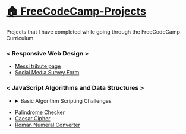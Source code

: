 # [:house: FreeCodeCamp-Projects](https://ujjwalpuri29.github.io/FreeCodeCamp-Projects/)
Projects that I have completed while going through the FreeCodeCamp Curriculum.

### \< Responsive Web Design >
- [Messi tribute page](https://ujjwalpuri29.github.io/FreeCodeCamp-Projects/Responsive%20Web%20Design/Tribute%20Page)
- [Social Media Survey Form](https://ujjwalpuri29.github.io/FreeCodeCamp-Projects/Responsive%20Web%20Design/Survey%20Form)

### \< JavaScript Algorithms and Data Structures >
- <details>
    <summary>Basic Algorithm Scripting Challenges</summary>

    - [Convert Celsius to Fahrenheit](https://github.com/ujjwalpuri29/FreeCodeCamp-Projects/tree/main/JavaScript%20Algorithms%20and%20Data%20Structures/Basic%20Algorithm%20Scripting%20Challenges/Convert%20Celsius%20to%20Fahrenheit.js)
    - [Reverse a string](https://github.com/ujjwalpuri29/FreeCodeCamp-Projects/tree/main/JavaScript%20Algorithms%20and%20Data%20Structures/Basic%20Algorithm%20Scripting%20Challenges/Reverse%20a%20String.js)
    - Factorialize a Number
    - Find the Longest Word in a String
    - Return Largest Numbers in Arrays
    - Confirm the Ending
    - Repeat a String Repeat a String
    - Truncate a String
    - Finders Keepers
    - Boo who
    - Title Case a Sentence
    - Slice and Splice
    - Falsy Bouncer
    - Where do I Belong
    - Mutations
    - Chunky Monkey
</details>

- [Palindrome Checker](https://github.com/ujjwalpuri29/FreeCodeCamp-Projects/tree/main/JavaScript%20Algorithms%20and%20Data%20Structures/Palindrome%20Checker.js)
- [Caesar Cipher](https://github.com/ujjwalpuri29/FreeCodeCamp-Projects/tree/main/JavaScript%20Algorithms%20and%20Data%20Structures/Caesar%20Cipher.js)
- [Roman Numeral Converter](https://github.com/ujjwalpuri29/FreeCodeCamp-Projects/tree/main/JavaScript%20Algorithms%20and%20Data%20Structures/Roman%20Numeral%20Converter.js)
